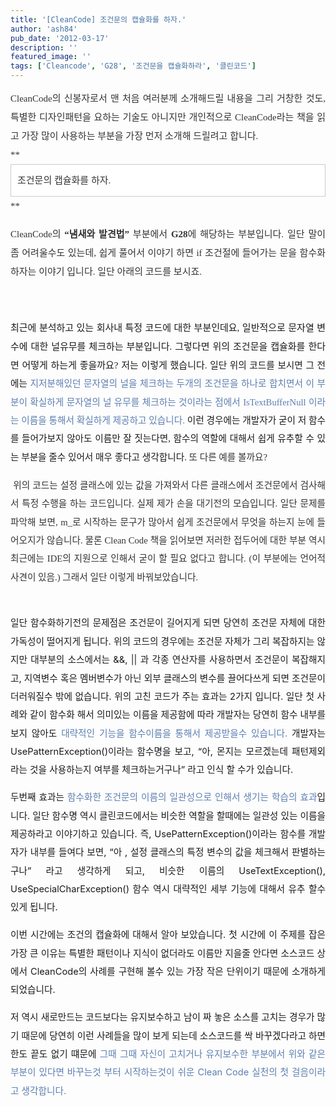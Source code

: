```yaml
---
title: '[CleanCode] 조건문의 캡슐화를 하자.'
author: 'ash84'
pub_date: '2012-03-17'
description: ''
featured_image: ''
tags: ['Cleancode', 'G28', '조건문을 캡슐화하라', '클린코드']
---
```



<div style="color: rgb(51, 51, 51); font-family: 굴림; text-align: justify; font-size: 9pt; line-height: 2; "><span style="font-size: 15px; line-height: 2; ">CleanCode의 신봉자로서 맨 처음 여러분께 소개해드릴 내용을 그리 거창한 것도, 특별한 디자인패턴을 요하는 기술도 아니지만 개인적으로 CleanCode라는 책을 읽고 가장 많이 사용하는 부분을 가장 먼저 소개해 드릴려고 합니다. </span></div><div style="text-align: justify; line-height: 2; "><font color="#333333" face="굴림">  
</font></div><div style="text-align: justify; line-height: 2; "><span style="color: rgb(51, 51, 51); font-family: 굴림; font-size: 15px; line-height: 2; ">**<div class="txc-textbox" style="border-top-style: solid; border-right-style: solid; border-bottom-style: solid; border-left-style: solid; border-top-width: 1px; border-right-width: 1px; border-bottom-width: 1px; border-left-width: 1px; border-top-color: rgb(203, 203, 203); border-right-color: rgb(203, 203, 203); border-bottom-color: rgb(203, 203, 203); border-left-color: rgb(203, 203, 203); background-color: rgb(255, 255, 255); padding-top: 10px; padding-right: 10px; padding-bottom: 10px; padding-left: 10px; ">조건문의 캡슐화를 하자. 

</div>** 

</span></div><div style="text-align: justify; line-height: 2; "><span style="color: rgb(51, 51, 51); font-family: 굴림; font-size: 15px; line-height: 2; ">CleanCode의 **“냄새와 발견법”** 부분에서 **G28**에 해당하는 부분입니다. 일단 말이 좀 어려울수도 있는데, 쉽게 풀어서 이야기 하면 if 조건절에 들어가는 문을 함수화하자는 이야기 입니다. 일단 아래의 코드를 보시죠.  
  
  </span></div><script src="https://gist.github.com/3390548.js"></script>

<div style="text-align: justify; line-height: 2; "></div><div style="line-height: 2; "><span style="font-family: 굴림; font-size: 15px; line-height: 2; "><div style="text-align: justify; "> 최근에 분석하고 있는 회사내 특정 코드에 대한 부분인데요, 일반적으로 문자열 변수에 대한 널유무를 체크하는 부분입니다. 그렇다면 위의 조건문을 캡슐화를 한다면 어떻게 하는게 좋을까요? 저는 이렇게 했습니다.<script src="https://gist.github.com/3390549.js"></script>

<span style="font-size: 11pt; line-height: 2; ">  
 일단 위의 코드를 보시면 그 전에는 <font color="#5c7fb0">지저분해있던 문자열의 널을 체크하는 두개의 조건문을 하나로 합치면서 이 부분이 확실하게 문자열의 널 유무를 체크하는 것이라는 점에서 IsTextBufferNull 이라는 이름을 통해서 확실하게 제공하고 있습니다.</font> 이런 경우에는 개발자가 굳이 저 함수를 들어가보지 않아도 이름만 잘 짓는다면, 함수의 역할에 대해서 쉽게 유추할 수 있는 부분을 줄수 있어서 매우 좋다고 생각합니다. </span><span style="color: rgb(51, 51, 51); font-size: 11pt; line-height: 2; ">또 다른 예를 볼까요?</span>

<script src="https://gist.github.com/3390551.js"></script>

  <span style="color: rgb(51, 51, 51); font-size: 11pt; line-height: 2; ">위의 코드는 설정 클래스에 있는 값을 가져와서 다른 클래스에서 조건문에서 검사해서 특정 수행을 하는 코드입니다. 실제 제가 손을 대기전의 모습입니다. 일단 문제를 파악해 보면, m_로 시작하는 문구가 많아서 쉽게 조건문에서 무엇을 하는지 눈에 들어오지가 않습니다. 물론 Clean Code 책을 읽어보면 저러한 접두어에 대한 부분 역시 최근에는 IDE의 지원으로 인해서 굳이 할 필요 없다고 합니다. (이 부분에는 언어적 사견이 있음.) </span><span style="color: rgb(51, 51, 51); font-size: 11pt; line-height: 1.5; ">그래서 일단 이렇게 바꿔보았습니다. </span><span style="color: rgb(51, 51, 51); font-size: 11pt; line-height: 1.5; "> </span>

</div></span></div><script src="https://gist.github.com/3390552.js"></script>  
  
<span style="font-family: 굴림; font-size: 11pt; line-height: 2; "><div style="text-align: justify; "><span style="font-size: 11pt; line-height: 2; ">   
 일단 함수화하기전의 문제점은 조건문이 길어지게 되면 당연히 조건문 자체에 대한 가독성이 떨어지게 됩니다. 위의 코드의 경우에는 조건문 자체가 그리 복잡하지는 않지만 대부분의 소스에서는 &&, || 과 각종 연산자를 사용하면서 조건문이 복잡해지고, 지역변수 혹은 멤버변수가 아닌 외부 클래스의 변수를 끌어다쓰게 되면 조건문이 더러워질수 밖에 없습니다. 위의 고친 코드가 주는 효과는 2가지 입니다. 일단 첫 사례와 같이 함수화 해서 의미있는 이름을 제공함에 따라 개발자는 당연히 함수 내부를 보지 않아도 <font color="#5c7fb0">대략적인 기능을 함수이름을 통해서 제공받을수 있습니다.</font> 개발자는 UsePatternException()이라는 함수명을 보고, “아, 몬지는 모르겠는데 패턴제외 라는 것을 사용하는지 여부를 체크하는거구나” 라고 인식 할 수가 있습니다. 

두번째 효과는 <font color="#5c7fb0">함수화한 조건문의 이름의 일관성으로 인해서 생기는 학습의 효과</font>입니다. 일단 함수명 역시 클린코드에서는 비슷한 역할을 할때에는 일관성 있는 이름을 제공하라고 이야기하고 있습니다. 즉, UsePatternException()이라는 함수를 개발자가 내부를 들여다 보면, “아 , 설정 클래스의 특정 변수의 값을 체크해서 판별하는 구나” 라고 생각하게 되고, 비슷한 이름의 UseTextException(), UseSpecialCharException() 함수 역시 대략적인 세부 기능에 대해서 유추 할수 있게 됩니다. 

이번 시간에는 조건의 캡슐화에 대해서 알아 보았습니다. 첫 시간에 이 주제를 잡은 가장 큰 이유는 특별한 패턴이나 지식이 없더라도 이름만 지을줄 안다면 소스코드 상에서 CleanCode의 사례를 구현해 볼수 있는 가장 작은 단위이기 때문에 소개하게 되었습니다. 

저 역시 새로만드는 코드보다는 유지보수하고 남이 짜 놓은 소스를 고치는 경우가 많기 때문에 당연히 이런 사례들을 많이 보게 되는데 소스코드를 싹 바꾸겠다라고 하면 한도 끝도 없기 떄문에 <font color="#5c7fb0">그때 그때 자신이 고치거나 유지보수한 부분에서 위와 같은 부분이 있다면 바꾸는것 부터 시작하는것이 쉬운 Clean Code 실천의 첫 걸음이라고 생각합니다. </font>  
  

</span></div></span><span style="color: rgb(51, 51, 51); font-family: 굴림; font-size: 11pt; line-height: 2; "><div style="text-align: justify;"></div></span><span style="color: rgb(51, 51, 51); font-family: 굴림; font-size: 11pt; line-height: 2; "><div style="text-align: justify;"></div></span>



